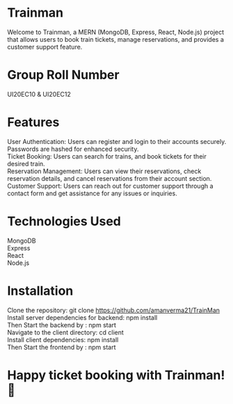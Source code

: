 # Trainman 
Welcome to Trainman, a MERN (MongoDB, Express, React, Node.js) project that allows users to book train tickets, manage reservations, and provides a customer support feature. 

# Group Roll Number 
UI20EC10 & UI20EC12

# Features
User Authentication: Users can register and login to their accounts securely. Passwords are hashed for enhanced security.<br />
Ticket Booking: Users can search for trains, and book tickets for their desired train.<br />
Reservation Management: Users can view their reservations, check reservation details, and cancel reservations from their account section.<br />
Customer Support: Users can reach out for customer support through a contact form and get assistance for any issues or inquiries.<br />

# Technologies Used
MongoDB<br />
Express<br />
React<br />
Node.js<br />


# Installation
Clone the repository: git clone https://github.com/amanverma21/TrainMan<br />
Install server dependencies for backend: npm install<br />
Then Start the backend by : npm start<br />
Navigate to the client directory: cd client<br />
Install client dependencies: npm install<br />
Then Start the frontend by : npm start<br />


# Happy ticket booking with Trainman! 🚆
